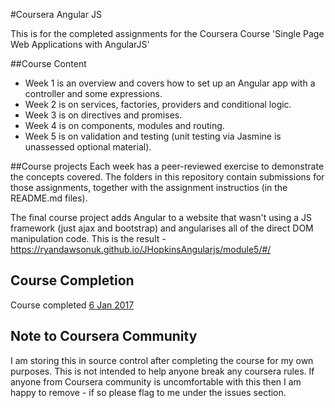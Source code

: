 #Coursera Angular JS

This is for the completed assignments for the Coursera Course 'Single Page Web Applications with AngularJS'

##Course Content
* Week 1 is an overview and covers how to set up an Angular app with a controller and some expressions.
* Week 2 is on services, factories, providers and conditional logic.
* Week 3 is on directives and promises.
* Week 4 is on components, modules and routing.
* Week 5 is on validation and testing (unit testing via Jasmine is unassessed optional material).

##Course projects
Each week has a peer-reviewed exercise to demonstrate the concepts covered. The folders in this repository contain submissions for those assignments, together with the assignment instructios (in the README.md files).

The final course project adds Angular to a website that wasn't using a JS framework (just ajax and bootstrap) and angularises all of the direct DOM manipulation code. This is the result - https://ryandawsonuk.github.io/JHopkinsAngularjs/module5/#/

## Course Completion

Course completed [6 Jan 2017](https://www.coursera.org/account/accomplishments/certificate/AL9DT2R95SSK)

## Note to Coursera Community

I am storing this in source control after completing the course for my own purposes. This is not intended to help anyone break any coursera rules. If anyone from Coursera community is uncomfortable with this then I am happy to remove - if so please flag to me under the issues section.